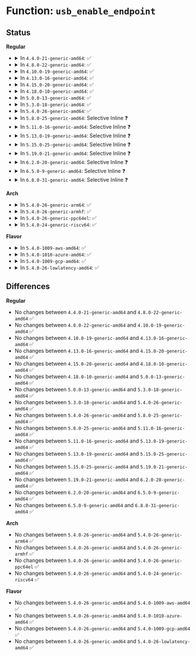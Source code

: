 # Function: <code>usb_enable_endpoint</code>

## Status
<b>Regular</b>
<ul>
<li>
<details>
<summary>In <code>4.4.0-21-generic-amd64</code>: ✅</summary>

```c
void usb_enable_endpoint(struct usb_device * dev, struct usb_host_endpoint * ep, bool reset_ep)
```

```json
{
  "name": "usb_enable_endpoint",
  "collision_type": "Unique Global",
  "inline_type": "No",
  "funcs": [
    {
      "addr": 18446744071585212096,
      "name": "usb_enable_endpoint",
      "external": true,
      "loc": "drivers/usb/core/message.c:1222",
      "file": "drivers/usb/core/message.c",
      "inline": "seen, unknown",
      "caller_inline": [],
      "caller_func": [
        "drivers/usb/core/usb.c:usb_alloc_dev",
        "drivers/usb/core/hub.c:usb_ep0_reinit",
        "drivers/usb/core/message.c:usb_enable_interface"
      ]
    }
  ],
  "symbols": [
    {
      "addr": 18446744071585212096,
      "name": "usb_enable_endpoint",
      "section": ".text",
      "bind": "STB_GLOBAL",
      "size": 146
    }
  ]
}
```
</details>
</li>
<li>
<details>
<summary>In <code>4.8.0-22-generic-amd64</code>: ✅</summary>

```c
void usb_enable_endpoint(struct usb_device * dev, struct usb_host_endpoint * ep, bool reset_ep)
```

```json
{
  "name": "usb_enable_endpoint",
  "collision_type": "Unique Global",
  "inline_type": "No",
  "funcs": [
    {
      "addr": 18446744071585605216,
      "name": "usb_enable_endpoint",
      "external": true,
      "loc": "drivers/usb/core/message.c:1219",
      "file": "drivers/usb/core/message.c",
      "inline": "seen, unknown",
      "caller_inline": [],
      "caller_func": [
        "drivers/usb/core/usb.c:usb_alloc_dev",
        "drivers/usb/core/hub.c:usb_ep0_reinit",
        "drivers/usb/core/message.c:usb_enable_interface"
      ]
    }
  ],
  "symbols": [
    {
      "addr": 18446744071585605216,
      "name": "usb_enable_endpoint",
      "section": ".text",
      "bind": "STB_GLOBAL",
      "size": 146
    }
  ]
}
```
</details>
</li>
<li>
<details>
<summary>In <code>4.10.0-19-generic-amd64</code>: ✅</summary>

```c
void usb_enable_endpoint(struct usb_device * dev, struct usb_host_endpoint * ep, bool reset_ep)
```

```json
{
  "name": "usb_enable_endpoint",
  "collision_type": "Unique Global",
  "inline_type": "No",
  "funcs": [
    {
      "addr": 18446744071585792784,
      "name": "usb_enable_endpoint",
      "external": true,
      "loc": "drivers/usb/core/message.c:1222",
      "file": "drivers/usb/core/message.c",
      "inline": "seen, unknown",
      "caller_inline": [],
      "caller_func": [
        "drivers/usb/core/usb.c:usb_alloc_dev",
        "drivers/usb/core/hub.c:usb_ep0_reinit",
        "drivers/usb/core/message.c:usb_enable_interface"
      ]
    }
  ],
  "symbols": [
    {
      "addr": 18446744071585792784,
      "name": "usb_enable_endpoint",
      "section": ".text",
      "bind": "STB_GLOBAL",
      "size": 146
    }
  ]
}
```
</details>
</li>
<li>
<details>
<summary>In <code>4.13.0-16-generic-amd64</code>: ✅</summary>

```c
void usb_enable_endpoint(struct usb_device * dev, struct usb_host_endpoint * ep, bool reset_ep)
```

```json
{
  "name": "usb_enable_endpoint",
  "collision_type": "Unique Global",
  "inline_type": "No",
  "funcs": [
    {
      "addr": 18446744071585879264,
      "name": "usb_enable_endpoint",
      "external": true,
      "loc": "drivers/usb/core/message.c:1220",
      "file": "drivers/usb/core/message.c",
      "inline": "seen, unknown",
      "caller_inline": [],
      "caller_func": [
        "drivers/usb/core/usb.c:usb_alloc_dev",
        "drivers/usb/core/hub.c:usb_ep0_reinit",
        "drivers/usb/core/message.c:usb_enable_interface"
      ]
    }
  ],
  "symbols": [
    {
      "addr": 18446744071585879264,
      "name": "usb_enable_endpoint",
      "section": ".text",
      "bind": "STB_GLOBAL",
      "size": 141
    }
  ]
}
```
</details>
</li>
<li>
<details>
<summary>In <code>4.15.0-20-generic-amd64</code>: ✅</summary>

```c
void usb_enable_endpoint(struct usb_device * dev, struct usb_host_endpoint * ep, bool reset_ep)
```

```json
{
  "name": "usb_enable_endpoint",
  "collision_type": "Unique Global",
  "inline_type": "No",
  "funcs": [
    {
      "addr": 18446744071586319728,
      "name": "usb_enable_endpoint",
      "external": true,
      "loc": "drivers/usb/core/message.c:1259",
      "file": "drivers/usb/core/message.c",
      "inline": "seen, unknown",
      "caller_inline": [],
      "caller_func": [
        "drivers/usb/core/usb.c:usb_alloc_dev",
        "drivers/usb/core/hub.c:usb_ep0_reinit",
        "drivers/usb/core/message.c:usb_enable_interface"
      ]
    }
  ],
  "symbols": [
    {
      "addr": 18446744071586319728,
      "name": "usb_enable_endpoint",
      "section": ".text",
      "bind": "STB_GLOBAL",
      "size": 141
    }
  ]
}
```
</details>
</li>
<li>
<details>
<summary>In <code>4.18.0-10-generic-amd64</code>: ✅</summary>

```c
void usb_enable_endpoint(struct usb_device * dev, struct usb_host_endpoint * ep, bool reset_ep)
```

```json
{
  "name": "usb_enable_endpoint",
  "collision_type": "Unique Global",
  "inline_type": "No",
  "funcs": [
    {
      "addr": 18446744071586577280,
      "name": "usb_enable_endpoint",
      "external": true,
      "loc": "drivers/usb/core/message.c:1284",
      "file": "drivers/usb/core/message.c",
      "inline": "seen, unknown",
      "caller_inline": [],
      "caller_func": [
        "drivers/usb/core/usb.c:usb_alloc_dev",
        "drivers/usb/core/hub.c:usb_ep0_reinit",
        "drivers/usb/core/message.c:usb_enable_interface"
      ]
    }
  ],
  "symbols": [
    {
      "addr": 18446744071586577280,
      "name": "usb_enable_endpoint",
      "section": ".text",
      "bind": "STB_GLOBAL",
      "size": 141
    }
  ]
}
```
</details>
</li>
<li>
<details>
<summary>In <code>5.0.0-13-generic-amd64</code>: ✅</summary>

```c
void usb_enable_endpoint(struct usb_device * dev, struct usb_host_endpoint * ep, bool reset_ep)
```

```json
{
  "name": "usb_enable_endpoint",
  "collision_type": "Unique Global",
  "inline_type": "No",
  "funcs": [
    {
      "addr": 18446744071586726208,
      "name": "usb_enable_endpoint",
      "external": true,
      "loc": "drivers/usb/core/message.c:1284",
      "file": "drivers/usb/core/message.c",
      "inline": "seen, unknown",
      "caller_inline": [],
      "caller_func": [
        "drivers/usb/core/usb.c:usb_alloc_dev",
        "drivers/usb/core/hub.c:usb_ep0_reinit",
        "drivers/usb/core/message.c:usb_enable_interface"
      ]
    }
  ],
  "symbols": [
    {
      "addr": 18446744071586726208,
      "name": "usb_enable_endpoint",
      "section": ".text",
      "bind": "STB_GLOBAL",
      "size": 141
    }
  ]
}
```
</details>
</li>
<li>
<details>
<summary>In <code>5.3.0-18-generic-amd64</code>: ✅</summary>

```c
void usb_enable_endpoint(struct usb_device * dev, struct usb_host_endpoint * ep, bool reset_ep)
```

```json
{
  "name": "usb_enable_endpoint",
  "collision_type": "Unique Global",
  "inline_type": "No",
  "funcs": [
    {
      "addr": 18446744071586980992,
      "name": "usb_enable_endpoint",
      "external": true,
      "loc": "drivers/usb/core/message.c:1286",
      "file": "drivers/usb/core/message.c",
      "inline": "seen, unknown",
      "caller_inline": [],
      "caller_func": [
        "drivers/usb/core/usb.c:usb_alloc_dev",
        "drivers/usb/core/hub.c:usb_ep0_reinit",
        "drivers/usb/core/message.c:usb_enable_interface"
      ]
    }
  ],
  "symbols": [
    {
      "addr": 18446744071586980992,
      "name": "usb_enable_endpoint",
      "section": ".text",
      "bind": "STB_GLOBAL",
      "size": 137
    }
  ]
}
```
</details>
</li>
<li>
<details>
<summary>In <code>5.4.0-26-generic-amd64</code>: ✅</summary>

```c
void usb_enable_endpoint(struct usb_device * dev, struct usb_host_endpoint * ep, bool reset_ep)
```

```json
{
  "name": "usb_enable_endpoint",
  "collision_type": "Unique Global",
  "inline_type": "No",
  "funcs": [
    {
      "addr": 18446744071587180032,
      "name": "usb_enable_endpoint",
      "external": true,
      "loc": "drivers/usb/core/message.c:1286",
      "file": "drivers/usb/core/message.c",
      "inline": "seen, unknown",
      "caller_inline": [],
      "caller_func": [
        "drivers/usb/core/usb.c:usb_alloc_dev",
        "drivers/usb/core/hub.c:usb_ep0_reinit",
        "drivers/usb/core/message.c:usb_enable_interface"
      ]
    }
  ],
  "symbols": [
    {
      "addr": 18446744071587180032,
      "name": "usb_enable_endpoint",
      "section": ".text",
      "bind": "STB_GLOBAL",
      "size": 137
    }
  ]
}
```
</details>
</li>
<li>
<details>
<summary>In <code>5.8.0-25-generic-amd64</code>: Selective Inline ❓</summary>

```c
void usb_enable_endpoint(struct usb_device * dev, struct usb_host_endpoint * ep, bool reset_ep)
```

```json
{
  "name": "usb_enable_endpoint",
  "collision_type": "Unique Global",
  "inline_type": "Selective",
  "funcs": [
    {
      "addr": 18446744071588030829,
      "name": "usb_enable_endpoint",
      "external": true,
      "loc": "drivers/usb/core/message.c:1307",
      "file": "drivers/usb/core/message.c",
      "inline": "not declared, inlined",
      "caller_inline": [
        "drivers/usb/core/message.c:usb_enable_interface"
      ],
      "caller_func": [
        "drivers/usb/core/usb.c:usb_alloc_dev",
        "drivers/usb/core/hub.c:usb_reset_and_verify_device",
        "drivers/usb/core/hub.c:hub_port_connect",
        "drivers/usb/core/hub.c:hub_port_init",
        "drivers/usb/core/hub.c:hub_port_init"
      ]
    }
  ],
  "symbols": [
    {
      "addr": 18446744071588030592,
      "name": "usb_enable_endpoint",
      "section": ".text",
      "bind": "STB_GLOBAL",
      "size": 137
    }
  ]
}
```
</details>
</li>
<li>
<details>
<summary>In <code>5.11.0-16-generic-amd64</code>: Selective Inline ❓</summary>

```c
void usb_enable_endpoint(struct usb_device * dev, struct usb_host_endpoint * ep, bool reset_ep)
```

```json
{
  "name": "usb_enable_endpoint",
  "collision_type": "Unique Global",
  "inline_type": "Selective",
  "funcs": [
    {
      "addr": 18446744071588080781,
      "name": "usb_enable_endpoint",
      "external": true,
      "loc": "drivers/usb/core/message.c:1448",
      "file": "drivers/usb/core/message.c",
      "inline": "not declared, inlined",
      "caller_inline": [
        "drivers/usb/core/message.c:usb_enable_interface"
      ],
      "caller_func": [
        "drivers/usb/core/usb.c:usb_alloc_dev",
        "drivers/usb/core/hub.c:usb_reset_and_verify_device",
        "drivers/usb/core/hub.c:hub_port_connect",
        "drivers/usb/core/hub.c:hub_port_init",
        "drivers/usb/core/hub.c:hub_port_init"
      ]
    }
  ],
  "symbols": [
    {
      "addr": 18446744071588080544,
      "name": "usb_enable_endpoint",
      "section": ".text",
      "bind": "STB_GLOBAL",
      "size": 137
    }
  ]
}
```
</details>
</li>
<li>
<details>
<summary>In <code>5.13.0-19-generic-amd64</code>: Selective Inline ❓</summary>

```c
void usb_enable_endpoint(struct usb_device * dev, struct usb_host_endpoint * ep, bool reset_ep)
```

```json
{
  "name": "usb_enable_endpoint",
  "collision_type": "Unique Global",
  "inline_type": "Selective",
  "funcs": [
    {
      "addr": 18446744071587963582,
      "name": "usb_enable_endpoint",
      "external": true,
      "loc": "drivers/usb/core/message.c:1454",
      "file": "drivers/usb/core/message.c",
      "inline": "not declared, inlined",
      "caller_inline": [
        "drivers/usb/core/message.c:usb_enable_interface"
      ],
      "caller_func": [
        "drivers/usb/core/usb.c:usb_alloc_dev",
        "drivers/usb/core/hub.c:usb_reset_and_verify_device",
        "drivers/usb/core/hub.c:hub_port_connect",
        "drivers/usb/core/hub.c:hub_port_init",
        "drivers/usb/core/hub.c:hub_port_init"
      ]
    }
  ],
  "symbols": [
    {
      "addr": 18446744071587963344,
      "name": "usb_enable_endpoint",
      "section": ".text",
      "bind": "STB_GLOBAL",
      "size": 137
    }
  ]
}
```
</details>
</li>
<li>
<details>
<summary>In <code>5.15.0-25-generic-amd64</code>: Selective Inline ❓</summary>

```c
void usb_enable_endpoint(struct usb_device * dev, struct usb_host_endpoint * ep, bool reset_ep)
```

```json
{
  "name": "usb_enable_endpoint",
  "collision_type": "Unique Global",
  "inline_type": "Selective",
  "funcs": [
    {
      "addr": 18446744071588574638,
      "name": "usb_enable_endpoint",
      "external": true,
      "loc": "drivers/usb/core/message.c:1454",
      "file": "drivers/usb/core/message.c",
      "inline": "not declared, inlined",
      "caller_inline": [
        "drivers/usb/core/message.c:usb_enable_interface"
      ],
      "caller_func": [
        "drivers/usb/core/usb.c:usb_alloc_dev",
        "drivers/usb/core/hub.c:usb_reset_and_verify_device",
        "drivers/usb/core/hub.c:hub_port_connect",
        "drivers/usb/core/hub.c:hub_port_init",
        "drivers/usb/core/hub.c:hub_port_init"
      ]
    }
  ],
  "symbols": [
    {
      "addr": 18446744071588574400,
      "name": "usb_enable_endpoint",
      "section": ".text",
      "bind": "STB_GLOBAL",
      "size": 137
    }
  ]
}
```
</details>
</li>
<li>
<details>
<summary>In <code>5.19.0-21-generic-amd64</code>: Selective Inline ❓</summary>

```c
void usb_enable_endpoint(struct usb_device * dev, struct usb_host_endpoint * ep, bool reset_ep)
```

```json
{
  "name": "usb_enable_endpoint",
  "collision_type": "Unique Global",
  "inline_type": "Selective",
  "funcs": [
    {
      "addr": 18446744071589986030,
      "name": "usb_enable_endpoint",
      "external": true,
      "loc": "drivers/usb/core/message.c:1454",
      "file": "drivers/usb/core/message.c",
      "inline": "not declared, inlined",
      "caller_inline": [
        "drivers/usb/core/message.c:usb_enable_interface"
      ],
      "caller_func": [
        "drivers/usb/core/usb.c:usb_alloc_dev",
        "drivers/usb/core/hub.c:usb_reset_and_verify_device",
        "drivers/usb/core/hub.c:hub_port_connect",
        "drivers/usb/core/hub.c:hub_port_connect",
        "drivers/usb/core/hub.c:hub_port_init",
        "drivers/usb/core/hub.c:hub_port_init"
      ]
    }
  ],
  "symbols": [
    {
      "addr": 18446744071589985776,
      "name": "usb_enable_endpoint",
      "section": ".text",
      "bind": "STB_GLOBAL",
      "size": 149
    }
  ]
}
```
</details>
</li>
<li>
<details>
<summary>In <code>6.2.0-20-generic-amd64</code>: Selective Inline ❓</summary>

```c
void usb_enable_endpoint(struct usb_device * dev, struct usb_host_endpoint * ep, bool reset_ep)
```

```json
{
  "name": "usb_enable_endpoint",
  "collision_type": "Unique Global",
  "inline_type": "Selective",
  "funcs": [
    {
      "addr": 18446744071591580462,
      "name": "usb_enable_endpoint",
      "external": true,
      "loc": "drivers/usb/core/message.c:1455",
      "file": "drivers/usb/core/message.c",
      "inline": "not declared, inlined",
      "caller_inline": [
        "drivers/usb/core/message.c:usb_enable_interface"
      ],
      "caller_func": [
        "drivers/usb/core/usb.c:usb_alloc_dev",
        "drivers/usb/core/hub.c:usb_reset_and_verify_device",
        "drivers/usb/core/hub.c:hub_port_connect",
        "drivers/usb/core/hub.c:hub_port_connect",
        "drivers/usb/core/hub.c:hub_port_init",
        "drivers/usb/core/hub.c:hub_port_init"
      ]
    }
  ],
  "symbols": [
    {
      "addr": 18446744071591580192,
      "name": "usb_enable_endpoint",
      "section": ".text",
      "bind": "STB_GLOBAL",
      "size": 149
    }
  ]
}
```
</details>
</li>
<li>
<details>
<summary>In <code>6.5.0-9-generic-amd64</code>: Selective Inline ❓</summary>

```c
void usb_enable_endpoint(struct usb_device * dev, struct usb_host_endpoint * ep, bool reset_ep)
```

```json
{
  "name": "usb_enable_endpoint",
  "collision_type": "Unique Global",
  "inline_type": "Selective",
  "funcs": [
    {
      "addr": 18446744071592002235,
      "name": "usb_enable_endpoint",
      "external": true,
      "loc": "drivers/usb/core/message.c:1450",
      "file": "drivers/usb/core/message.c",
      "inline": "not declared, inlined",
      "caller_inline": [
        "drivers/usb/core/message.c:usb_enable_interface"
      ],
      "caller_func": [
        "drivers/usb/core/usb.c:usb_alloc_dev",
        "drivers/usb/core/hub.c:usb_reset_and_verify_device",
        "drivers/usb/core/hub.c:hub_port_connect",
        "drivers/usb/core/hub.c:hub_port_connect",
        "drivers/usb/core/hub.c:hub_port_init",
        "drivers/usb/core/hub.c:hub_port_init"
      ]
    }
  ],
  "symbols": [
    {
      "addr": 18446744071592001968,
      "name": "usb_enable_endpoint",
      "section": ".text",
      "bind": "STB_GLOBAL",
      "size": 146
    }
  ]
}
```
</details>
</li>
<li>
<details>
<summary>In <code>6.8.0-31-generic-amd64</code>: Selective Inline ❓</summary>

```c
void usb_enable_endpoint(struct usb_device * dev, struct usb_host_endpoint * ep, bool reset_ep)
```

```json
{
  "name": "usb_enable_endpoint",
  "collision_type": "Unique Global",
  "inline_type": "Selective",
  "funcs": [
    {
      "addr": 18446744071592742299,
      "name": "usb_enable_endpoint",
      "external": true,
      "loc": "drivers/usb/core/message.c:1451",
      "file": "drivers/usb/core/message.c",
      "inline": "not declared, inlined",
      "caller_inline": [
        "drivers/usb/core/message.c:usb_enable_interface"
      ],
      "caller_func": [
        "drivers/usb/core/usb.c:usb_alloc_dev",
        "drivers/usb/core/hub.c:usb_reset_and_verify_device",
        "drivers/usb/core/hub.c:hub_port_connect",
        "drivers/usb/core/hub.c:hub_port_connect",
        "drivers/usb/core/hub.c:hub_port_init",
        "drivers/usb/core/hub.c:hub_port_init"
      ]
    }
  ],
  "symbols": [
    {
      "addr": 18446744071592742032,
      "name": "usb_enable_endpoint",
      "section": ".text",
      "bind": "STB_GLOBAL",
      "size": 146
    }
  ]
}
```
</details>
</li>
</ul>
<b>Arch</b>
<ul>
<li>
<details>
<summary>In <code>5.4.0-26-generic-arm64</code>: ✅</summary>

```c
void usb_enable_endpoint(struct usb_device * dev, struct usb_host_endpoint * ep, bool reset_ep)
```

```json
{
  "name": "usb_enable_endpoint",
  "collision_type": "Unique Global",
  "inline_type": "No",
  "funcs": [
    {
      "addr": 18446603336500262912,
      "name": "usb_enable_endpoint",
      "external": true,
      "loc": "drivers/usb/core/message.c:1286",
      "file": "drivers/usb/core/message.c",
      "inline": "seen, unknown",
      "caller_inline": [],
      "caller_func": [
        "drivers/usb/core/usb.c:usb_alloc_dev",
        "drivers/usb/core/hub.c:usb_ep0_reinit",
        "drivers/usb/core/message.c:usb_enable_interface"
      ]
    }
  ],
  "symbols": [
    {
      "addr": 18446603336500262912,
      "name": "usb_enable_endpoint",
      "section": ".text",
      "bind": "STB_GLOBAL",
      "size": 204
    }
  ]
}
```
</details>
</li>
<li>
<details>
<summary>In <code>5.4.0-26-generic-armhf</code>: ✅</summary>

```c
void usb_enable_endpoint(struct usb_device * dev, struct usb_host_endpoint * ep, bool reset_ep)
```

```json
{
  "name": "usb_enable_endpoint",
  "collision_type": "Unique Global",
  "inline_type": "No",
  "funcs": [
    {
      "addr": 3232734716,
      "name": "usb_enable_endpoint",
      "external": true,
      "loc": "drivers/usb/core/message.c:1286",
      "file": "drivers/usb/core/message.c",
      "inline": "seen, unknown",
      "caller_inline": [],
      "caller_func": [
        "drivers/usb/core/usb.c:usb_alloc_dev",
        "drivers/usb/core/hub.c:usb_ep0_reinit",
        "drivers/usb/core/message.c:usb_enable_interface"
      ]
    }
  ],
  "symbols": [
    {
      "addr": 3232734716,
      "name": "usb_enable_endpoint",
      "section": ".text",
      "bind": "STB_GLOBAL",
      "size": 128
    }
  ]
}
```
</details>
</li>
<li>
<details>
<summary>In <code>5.4.0-26-generic-ppc64el</code>: ✅</summary>

```c
void usb_enable_endpoint(struct usb_device * dev, struct usb_host_endpoint * ep, bool reset_ep)
```

```json
{
  "name": "usb_enable_endpoint",
  "collision_type": "Unique Global",
  "inline_type": "No",
  "funcs": [
    {
      "addr": 13835058055293559552,
      "name": "usb_enable_endpoint",
      "external": true,
      "loc": "drivers/usb/core/message.c:1286",
      "file": "drivers/usb/core/message.c",
      "inline": "seen, unknown",
      "caller_inline": [],
      "caller_func": [
        "drivers/usb/core/usb.c:usb_alloc_dev",
        "drivers/usb/core/hub.c:usb_ep0_reinit",
        "drivers/usb/core/message.c:usb_enable_interface"
      ]
    }
  ],
  "symbols": [
    {
      "addr": 13835058055293559552,
      "name": "usb_enable_endpoint",
      "section": ".text",
      "bind": "STB_GLOBAL",
      "size": 284
    }
  ]
}
```
</details>
</li>
<li>
<details>
<summary>In <code>5.4.0-24-generic-riscv64</code>: ✅</summary>

```c
void usb_enable_endpoint(struct usb_device * dev, struct usb_host_endpoint * ep, bool reset_ep)
```

```json
{
  "name": "usb_enable_endpoint",
  "collision_type": "Unique Global",
  "inline_type": "No",
  "funcs": [
    {
      "addr": 18446743936277176048,
      "name": "usb_enable_endpoint",
      "external": true,
      "loc": "drivers/usb/core/message.c:1286",
      "file": "drivers/usb/core/message.c",
      "inline": "seen, unknown",
      "caller_inline": [],
      "caller_func": [
        "drivers/usb/core/usb.c:usb_alloc_dev",
        "drivers/usb/core/hub.c:usb_ep0_reinit",
        "drivers/usb/core/message.c:usb_enable_interface"
      ]
    }
  ],
  "symbols": [
    {
      "addr": 18446743936277176048,
      "name": "usb_enable_endpoint",
      "section": ".text",
      "bind": "STB_GLOBAL",
      "size": 168
    }
  ]
}
```
</details>
</li>
</ul>
<b>Flavor</b>
<ul>
<li>
<details>
<summary>In <code>5.4.0-1009-aws-amd64</code>: ✅</summary>

```c
void usb_enable_endpoint(struct usb_device * dev, struct usb_host_endpoint * ep, bool reset_ep)
```

```json
{
  "name": "usb_enable_endpoint",
  "collision_type": "Unique Global",
  "inline_type": "No",
  "funcs": [
    {
      "addr": 18446744071586886112,
      "name": "usb_enable_endpoint",
      "external": true,
      "loc": "drivers/usb/core/message.c:1286",
      "file": "drivers/usb/core/message.c",
      "inline": "seen, unknown",
      "caller_inline": [],
      "caller_func": [
        "drivers/usb/core/usb.c:usb_alloc_dev",
        "drivers/usb/core/hub.c:usb_ep0_reinit",
        "drivers/usb/core/message.c:usb_enable_interface"
      ]
    }
  ],
  "symbols": [
    {
      "addr": 18446744071586886112,
      "name": "usb_enable_endpoint",
      "section": ".text",
      "bind": "STB_GLOBAL",
      "size": 137
    }
  ]
}
```
</details>
</li>
<li>
<details>
<summary>In <code>5.4.0-1010-azure-amd64</code>: ✅</summary>

```c
void usb_enable_endpoint(struct usb_device * dev, struct usb_host_endpoint * ep, bool reset_ep)
```

```json
{
  "name": "usb_enable_endpoint",
  "collision_type": "Unique Global",
  "inline_type": "No",
  "funcs": [
    {
      "addr": 18446744071586827232,
      "name": "usb_enable_endpoint",
      "external": true,
      "loc": "drivers/usb/core/message.c:1286",
      "file": "drivers/usb/core/message.c",
      "inline": "seen, unknown",
      "caller_inline": [],
      "caller_func": [
        "drivers/usb/core/usb.c:usb_alloc_dev",
        "drivers/usb/core/hub.c:usb_ep0_reinit",
        "drivers/usb/core/message.c:usb_enable_interface"
      ]
    }
  ],
  "symbols": [
    {
      "addr": 18446744071586827232,
      "name": "usb_enable_endpoint",
      "section": ".text",
      "bind": "STB_GLOBAL",
      "size": 137
    }
  ]
}
```
</details>
</li>
<li>
<details>
<summary>In <code>5.4.0-1009-gcp-amd64</code>: ✅</summary>

```c
void usb_enable_endpoint(struct usb_device * dev, struct usb_host_endpoint * ep, bool reset_ep)
```

```json
{
  "name": "usb_enable_endpoint",
  "collision_type": "Unique Global",
  "inline_type": "No",
  "funcs": [
    {
      "addr": 18446744071587134592,
      "name": "usb_enable_endpoint",
      "external": true,
      "loc": "drivers/usb/core/message.c:1286",
      "file": "drivers/usb/core/message.c",
      "inline": "seen, unknown",
      "caller_inline": [],
      "caller_func": [
        "drivers/usb/core/usb.c:usb_alloc_dev",
        "drivers/usb/core/hub.c:usb_ep0_reinit",
        "drivers/usb/core/message.c:usb_enable_interface"
      ]
    }
  ],
  "symbols": [
    {
      "addr": 18446744071587134592,
      "name": "usb_enable_endpoint",
      "section": ".text",
      "bind": "STB_GLOBAL",
      "size": 137
    }
  ]
}
```
</details>
</li>
<li>
<details>
<summary>In <code>5.4.0-26-lowlatency-amd64</code>: ✅</summary>

```c
void usb_enable_endpoint(struct usb_device * dev, struct usb_host_endpoint * ep, bool reset_ep)
```

```json
{
  "name": "usb_enable_endpoint",
  "collision_type": "Unique Global",
  "inline_type": "No",
  "funcs": [
    {
      "addr": 18446744071587241680,
      "name": "usb_enable_endpoint",
      "external": true,
      "loc": "drivers/usb/core/message.c:1286",
      "file": "drivers/usb/core/message.c",
      "inline": "seen, unknown",
      "caller_inline": [],
      "caller_func": [
        "drivers/usb/core/usb.c:usb_alloc_dev",
        "drivers/usb/core/hub.c:usb_ep0_reinit",
        "drivers/usb/core/message.c:usb_enable_interface"
      ]
    }
  ],
  "symbols": [
    {
      "addr": 18446744071587241680,
      "name": "usb_enable_endpoint",
      "section": ".text",
      "bind": "STB_GLOBAL",
      "size": 137
    }
  ]
}
```
</details>
</li>
</ul>

## Differences
<b>Regular</b>
<ul>
<li>
No changes between <code>4.4.0-21-generic-amd64</code> and <code>4.8.0-22-generic-amd64</code> ✅
</li>
<li>
No changes between <code>4.8.0-22-generic-amd64</code> and <code>4.10.0-19-generic-amd64</code> ✅
</li>
<li>
No changes between <code>4.10.0-19-generic-amd64</code> and <code>4.13.0-16-generic-amd64</code> ✅
</li>
<li>
No changes between <code>4.13.0-16-generic-amd64</code> and <code>4.15.0-20-generic-amd64</code> ✅
</li>
<li>
No changes between <code>4.15.0-20-generic-amd64</code> and <code>4.18.0-10-generic-amd64</code> ✅
</li>
<li>
No changes between <code>4.18.0-10-generic-amd64</code> and <code>5.0.0-13-generic-amd64</code> ✅
</li>
<li>
No changes between <code>5.0.0-13-generic-amd64</code> and <code>5.3.0-18-generic-amd64</code> ✅
</li>
<li>
No changes between <code>5.3.0-18-generic-amd64</code> and <code>5.4.0-26-generic-amd64</code> ✅
</li>
<li>
No changes between <code>5.4.0-26-generic-amd64</code> and <code>5.8.0-25-generic-amd64</code> ✅
</li>
<li>
No changes between <code>5.8.0-25-generic-amd64</code> and <code>5.11.0-16-generic-amd64</code> ✅
</li>
<li>
No changes between <code>5.11.0-16-generic-amd64</code> and <code>5.13.0-19-generic-amd64</code> ✅
</li>
<li>
No changes between <code>5.13.0-19-generic-amd64</code> and <code>5.15.0-25-generic-amd64</code> ✅
</li>
<li>
No changes between <code>5.15.0-25-generic-amd64</code> and <code>5.19.0-21-generic-amd64</code> ✅
</li>
<li>
No changes between <code>5.19.0-21-generic-amd64</code> and <code>6.2.0-20-generic-amd64</code> ✅
</li>
<li>
No changes between <code>6.2.0-20-generic-amd64</code> and <code>6.5.0-9-generic-amd64</code> ✅
</li>
<li>
No changes between <code>6.5.0-9-generic-amd64</code> and <code>6.8.0-31-generic-amd64</code> ✅
</li>
</ul>
<b>Arch</b>
<ul>
<li>
No changes between <code>5.4.0-26-generic-amd64</code> and <code>5.4.0-26-generic-arm64</code> ✅
</li>
<li>
No changes between <code>5.4.0-26-generic-amd64</code> and <code>5.4.0-26-generic-armhf</code> ✅
</li>
<li>
No changes between <code>5.4.0-26-generic-amd64</code> and <code>5.4.0-26-generic-ppc64el</code> ✅
</li>
<li>
No changes between <code>5.4.0-26-generic-amd64</code> and <code>5.4.0-24-generic-riscv64</code> ✅
</li>
</ul>
<b>Flavor</b>
<ul>
<li>
No changes between <code>5.4.0-26-generic-amd64</code> and <code>5.4.0-1009-aws-amd64</code> ✅
</li>
<li>
No changes between <code>5.4.0-26-generic-amd64</code> and <code>5.4.0-1010-azure-amd64</code> ✅
</li>
<li>
No changes between <code>5.4.0-26-generic-amd64</code> and <code>5.4.0-1009-gcp-amd64</code> ✅
</li>
<li>
No changes between <code>5.4.0-26-generic-amd64</code> and <code>5.4.0-26-lowlatency-amd64</code> ✅
</li>
</ul>
